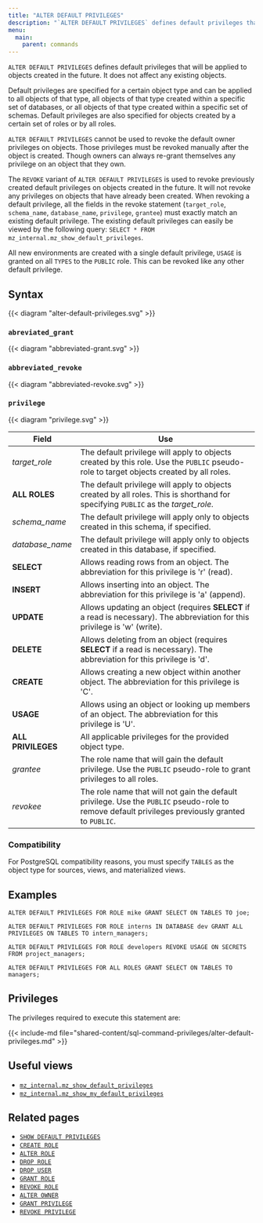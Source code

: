 ```yaml
---
title: "ALTER DEFAULT PRIVILEGES"
description: "`ALTER DEFAULT PRIVILEGES` defines default privileges that will be applied to objects created in the future."
menu:
  main:
    parent: commands
---
```


`ALTER DEFAULT PRIVILEGES` defines default privileges that will be applied to objects created in
the future. It does not affect any existing objects.

Default privileges are specified for a certain object type and can be applied to all objects of
that type, all objects of that type created within a specific set of databases, or all objects of
that type created within a specific set of schemas. Default privileges are also specified for
objects created by a certain set of roles or by all roles.

`ALTER DEFAULT PRIVILEGES` cannot be used to revoke the default owner privileges on objects. Those
privileges must be revoked manually after the object is created. Though owners can always re-grant
themselves any privilege on an object that they own.

The `REVOKE` variant of `ALTER DEFAULT PRIVILEGES` is used to revoke previously created default
privileges on objects created in the future. It will not revoke any privileges on objects that have
already been created. When revoking a default privilege, all the fields in the revoke statement
(`target_role`, `schema_name`, `database_name`, `privilege`, `grantee`) must exactly match an
existing default privilege. The existing default privileges can easily be viewed by the following
query: `SELECT * FROM mz_internal.mz_show_default_privileges`.

All new environments are created with a single default privilege, `USAGE` is granted on all `TYPES`
to the `PUBLIC` role. This can be revoked like any other default privilege.

## Syntax

{{< diagram "alter-default-privileges.svg" >}}

### `abreviated_grant`

{{< diagram "abbreviated-grant.svg" >}}

### `abbreviated_revoke`

{{< diagram "abbreviated-revoke.svg" >}}

### `privilege`

{{< diagram "privilege.svg" >}}

Field              | Use
-------------------|--------------------------------------------------
_target_role_      | The default privilege will apply to objects created by this role. Use the `PUBLIC` pseudo-role to target objects created by all roles.
**ALL ROLES**      | The default privilege will apply to objects created by all roles. This is shorthand for specifying `PUBLIC` as the _target_role_.
_schema_name_      | The default privilege will apply only to objects created in this schema, if specified.
_database_name_    | The default privilege will apply only to objects created in this database, if specified.
**SELECT**         | Allows reading rows from an object. The abbreviation for this privilege is 'r' (read).
**INSERT**         | Allows inserting into an object. The abbreviation for this privilege is 'a' (append).
**UPDATE**         | Allows updating an object (requires **SELECT** if a read is necessary). The abbreviation for this privilege is 'w' (write).
**DELETE**         | Allows deleting from an object (requires **SELECT** if a read is necessary). The abbreviation for this privilege is 'd'.
**CREATE**         | Allows creating a new object within another object. The abbreviation for this privilege is 'C'.
**USAGE**          | Allows using an object or looking up members of an object. The abbreviation for this privilege is 'U'.
**ALL PRIVILEGES** | All applicable privileges for the provided object type.
_grantee_          | The role name that will gain the default privilege. Use the `PUBLIC` pseudo-role to grant privileges to all roles.
_revokee_          | The role name that will not gain the default privilege. Use the `PUBLIC` pseudo-role to remove default privileges previously granted to `PUBLIC`.

### Compatibility

For PostgreSQL compatibility reasons, you must specify `TABLES` as the object
type for sources, views, and materialized views.

## Examples

```mzsql
ALTER DEFAULT PRIVILEGES FOR ROLE mike GRANT SELECT ON TABLES TO joe;
```

```mzsql
ALTER DEFAULT PRIVILEGES FOR ROLE interns IN DATABASE dev GRANT ALL PRIVILEGES ON TABLES TO intern_managers;
```

```mzsql
ALTER DEFAULT PRIVILEGES FOR ROLE developers REVOKE USAGE ON SECRETS FROM project_managers;
```

```mzsql
ALTER DEFAULT PRIVILEGES FOR ALL ROLES GRANT SELECT ON TABLES TO managers;
```

## Privileges

The privileges required to execute this statement are:

{{< include-md file="shared-content/sql-command-privileges/alter-default-privileges.md" >}}

## Useful views

- [`mz_internal.mz_show_default_privileges`](/sql/system-catalog/mz_internal/#mz_show_default_privileges)
- [`mz_internal.mz_show_my_default_privileges`](/sql/system-catalog/mz_internal/#mz_show_my_default_privileges)

## Related pages

- [`SHOW DEFAULT PRIVILEGES`](../show-default-privileges)
- [`CREATE ROLE`](../create-role)
- [`ALTER ROLE`](../alter-role)
- [`DROP ROLE`](../drop-role)
- [`DROP USER`](../drop-user)
- [`GRANT ROLE`](../grant-role)
- [`REVOKE ROLE`](../revoke-role)
- [`ALTER OWNER`](../alter-owner)
- [`GRANT PRIVILEGE`](../grant-privilege)
- [`REVOKE PRIVILEGE`](../revoke-privilege)
